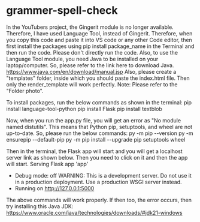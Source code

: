 # grammer-spell-check
In the YouTubers project, the Gingerit module is no longer available. Therefore, I have used Language Tool, instead of Gingerit. Therefore, when you copy this code and paste it into VS code or any other Code editor, then first install the packages using pip install package_name in the Terminal and then run the code. Please don't directly run the code. Also, to use the Language Tool module, you need Java to be installed on your laptop/computer. So, please refer to the link here to download Java.
https://www.java.com/en/download/manual.jsp
Also, please create a "templates" folder, inside which you should paste the index.html file. Then only the render_template will work perfectly.
Note: Please refer to the "Folder photo".

To install packages, run the below commands as shown in the terminal:
pip install language-tool-python
pip install Flask
pip install textblob

Now, when you run the app.py file, you will get an error as "No module named distutils". This means that Python pip, setuptools, and wheel are not up-to-date. So, please run the below commands:
py -m pip --version
py -m ensurepip --default-pip
py -m pip install --upgrade pip setuptools wheel

Then in the terminal, the Flask app will start and you will get a localhost server link as shown below. Then you need to click on it and then the app will start.
Serving Flask app 'app'
 * Debug mode: off
WARNING: This is a development server. Do not use it in a production deployment. Use a production WSGI server instead.
 * Running on http://127.0.0.1:5000

The above commands will work properly.
If then too, the error occurs, then try installing this Java JDK: https://www.oracle.com/java/technologies/downloads/#jdk21-windows



